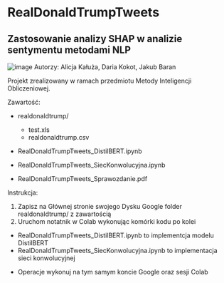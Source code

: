 # RealDonaldTrumpTweets
## Zastosowanie analizy SHAP w analizie sentymentu metodami NLP 

![image](https://github.com/DK333D/RealDonaldTrumpTweets/assets/64826011/6b00f42e-dc76-40c0-825f-3877008bb5be)
Autorzy: Alicja Kałuża, Daria Kokot, Jakub Baran

Projekt zrealizowany w ramach przedmiotu Metody Inteligencji Obliczeniowej.

Zawartość:
* realdonaldtrump/
  - test.xls
  - realdonaldtrump.csv
  
* RealDonaldTrumpTweets_DistilBERT.ipynb
* RealDonaldTrumpTweets_SiecKonwolucyjna.ipynb
* RealDonaldTrumpTweets_Sprawozdanie.pdf


Instrukcja:
1. Zapisz na Głównej stronie swojego Dysku Google folder realdonaldtrump/ z zawartością
2. Uruchom notatnik w Colab wykonując komórki kodu po kolei
  - RealDonaldTrumpTweets_DistilBERT.ipynb to implementcja modelu DistilBERT
  - RealDonaldTrumpTweets_SiecKonwolucyjna.ipynb to implementacja sieci konwolucyjnej


* Operacje wykonuj na tym samym koncie Google oraz sesji Colab
